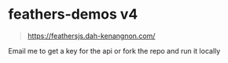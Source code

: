 # feathers-demos v4

> https://feathersjs.dah-kenangnon.com/

Email me to get a key for the api or fork the repo and run it locally

